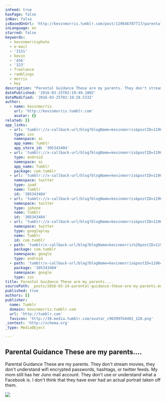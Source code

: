 ```yaml
---
inFeed: true
hasPage: false
inNav: false
isBasedOnUrl: 'http://kevinmorris.tumblr.com/post/119646787717/parental-guidance-these-are-my-parents-they-dont'
inLanguage: en
starred: false
keywords:
  - kevinmorrisphoto
  - e-mail
  - '3151'
  - kevin
  - '456'
  - '323'
  - freelance
  - ramblings
  - morris
  - hey
description: "Parental Guidance These are my parents. They don't stream movies, they don't understand wifi encrypted passwords, hashtags, or twitter feeds. My mom still has her Juno mail account. They don't use or understand what a Facebook is. I don't think that they have ever had an actual portrait taken off them."
datePublished: '2016-03-25T02:19:49.180Z'
dateModified: '2016-03-25T02:19:28.533Z'
author:
  - name: kevinmorris
    url: 'http://kevinmorris.tumblr.com'
    avatar: {}
related: []
app_links:
  - url: 'tumblr://x-callback-url/blog?blogName=kevinmorris&postID=119646787717'
    type: ios
    namespace: ai
    app_name: Tumblr
    app_store_id: '305343404'
  - url: 'tumblr://x-callback-url/blog?blogName=kevinmorris&postID=119646787717'
    type: android
    namespace: ai
    app_name: Tumblr
    package: com.tumblr
  - url: 'tumblr://x-callback-url/blog?blogName=kevinmorris&postID=119646787717&referrer=twitter-cards'
    namespace: twitter
    type: ipad
    name: Tumblr
    id: '305343404'
  - url: 'tumblr://x-callback-url/blog?blogName=kevinmorris&postID=119646787717&referrer=twitter-cards'
    namespace: twitter
    type: iphone
    name: Tumblr
    id: '305343404'
  - url: 'tumblr://x-callback-url/blog?blogName=kevinmorris&postID=119646787717&referrer=twitter-cards'
    namespace: twitter
    type: googleplay
    name: Tumblr
    id: com.tumblr
  - path: 'tumblr/x-callback-url/blog?blogName=kevinmorris%26postID=119646787717'
    package: com.tumblr
    namespace: google
    type: android
  - path: 'tumblr/x-callback-url/blog?blogName=kevinmorris&postID=119646787717'
    package: '305343404'
    namespace: google
    type: ios
title: Parental Guidance These are my parents....
sourcePath: _posts/2016-03-24-parental-guidance-these-are-my-parents.md
published: true
authors: []
publisher:
  name: Tumblr
  domain: kevinmorris.tumblr.com
  url: 'http://tumblr.com'
  favicon: 'http://38.media.tumblr.com/avatar_c96399fb4462_128.png'
_context: 'http://schema.org'
_type: MediaObject

---
```

<article style=""><h1>Parental Guidance These are my parents....</h1><p>Parental Guidance These are my parents. They don't stream movies, they don't understand wifi encrypted passwords, hashtags, or twitter feeds. My mom still has her Juno mail account. They don't use or understand what a Facebook is. I don't think that they have ever had an actual portrait taken off them.</p><img src="https://s3-us-west-2.amazonaws.com/the-grid-img/p/254fd909bb6d2482d8fab35f9e9e9c9cd5f1954f.jpg" /></article>